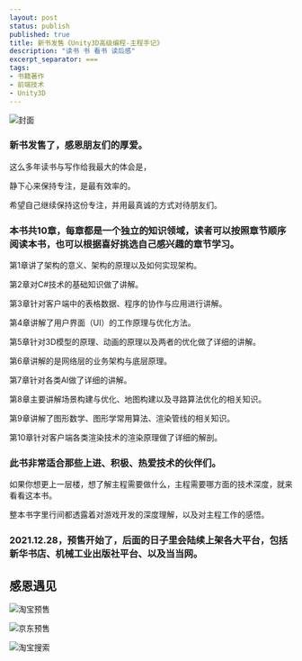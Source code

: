```yaml
---
layout: post
status: publish
published: true
title: 新书发售《Unity3D高级编程-主程手记》
description: "读书 书 看书 读后感"
excerpt_separator: ===
tags:
- 书籍著作
- 前端技术
- Unity3D
---
```


![封面](/assets/book/fengmian.jpg)

### 新书发售了，感恩朋友们的厚爱。

这么多年读书与写作给我最大的体会是，

静下心来保持专注，是最有效率的。

希望自己继续保持这份专注，并用最真诚的方式对待朋友们。

### 本书共10章，每章都是一个独立的知识领域，读者可以按照章节顺序阅读本书，也可以根据喜好挑选自己感兴趣的章节学习。

第1章讲了架构的意义、架构的原理以及如何实现架构。

第2章对C#技术的基础知识做了讲解。

第3章针对客户端中的表格数据、程序的协作与应用进行讲解。

第4章讲解了用户界面（UI）的工作原理与优化方法。

第5章针对3D模型的原理、动画的原理以及两者的优化做了详细的讲解。

第6章讲解的是网络层的业务架构与底层原理。

第7章针对各类AI做了详细的讲解。

第8章主要讲解场景构建与优化、地图构建以及寻路算法优化的相关知识。

第9章讲解了图形数学、图形学常用算法、渲染管线的相关知识。

第10章针对客户端各类渲染技术的渲染原理做了详细的解剖。

### 此书非常适合那些上进、积极、热爱技术的伙伴们。

如果你想更上一层楼，想了解主程需要做什么，主程需要哪方面的技术深度，就来看看这本书。

整本书字里行间都透露着对游戏开发的深度理解，以及对主程工作的感悟。

### 2021.12.28，预售开始了，后面的日子里会陆续上架各大平台，包括新华书店、机械工业出版社平台、以及当当网。

## 感恩遇见

![淘宝预售](/assets/book/shudian1.jpg)

![京东预售](/assets/book/shudian3.jpg)

![淘宝搜索](/assets/book/shudian2.jpg)

